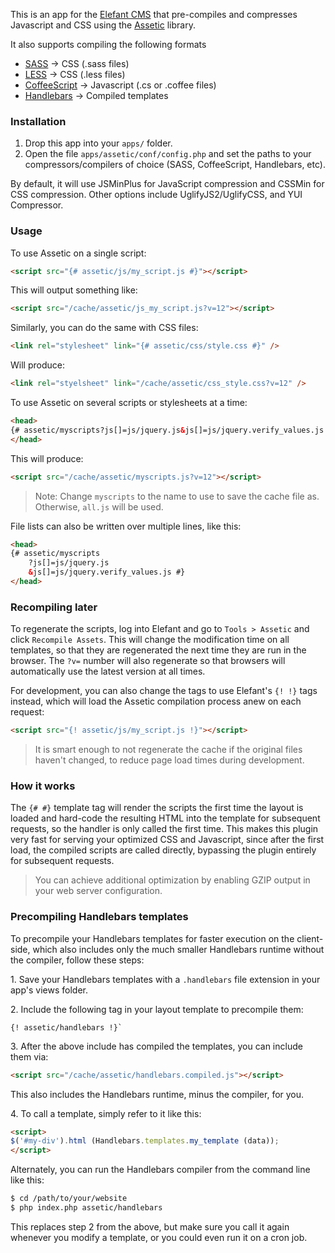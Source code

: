 This is an app for the [Elefant CMS](http://github.com/jbroadway/elefant)
that pre-compiles and compresses Javascript and CSS using the
[Assetic](https://github.com/kriswallsmith/assetic) library.

It also supports compiling the following formats

* [SASS](http://sass-lang.com/) -> CSS (.sass files)
* [LESS](http://lesscss.org/) -> CSS (.less files)
* [CoffeeScript](http://coffeescript.org/) -> Javascript (.cs or .coffee files)
* [Handlebars](http://handlebarsjs.com/) -> Compiled templates

### Installation

1. Drop this app into your `apps/` folder.
2. Open the file `apps/assetic/conf/config.php` and set the paths to your compressors/compilers of choice (SASS, CoffeeScript, Handlebars, etc).

By default, it will use JSMinPlus for JavaScript compression and CSSMin for CSS compression. Other options include UglifyJS2/UglifyCSS, and YUI Compressor.

### Usage

To use Assetic on a single script:

```html
<script src="{# assetic/js/my_script.js #}"></script>
```

This will output something like:

```html
<script src="/cache/assetic/js_my_script.js?v=12"></script>
```

Similarly, you can do the same with CSS files:

```html
<link rel="stylesheet" link="{# assetic/css/style.css #}" />
```

Will produce:

```html
<link rel="styelsheet" link="/cache/assetic/css_style.css?v=12" />
```

To use Assetic on several scripts or stylesheets at a time:

```html
<head>
{# assetic/myscripts?js[]=js/jquery.js&js[]=js/jquery.verify_values.js #}
</head>
```

This will produce:

```html
<script src="/cache/assetic/myscripts.js?v=12"></script>
```

> Note: Change `myscripts` to the name to use to save the cache file as. Otherwise, `all.js` will be used.

File lists can also be written over multiple lines, like this:

```html
<head>
{# assetic/myscripts
	?js[]=js/jquery.js
	&js[]=js/jquery.verify_values.js #}
</head>
```

### Recompiling later

To regenerate the scripts, log into Elefant and go to `Tools > Assetic` and
click `Recompile Assets`. This will change the modification time on all templates,
so that they are regenerated the next time they are run in the browser.
The `?v=` number will also regenerate so that browsers will automatically
use the latest version at all times.

For development, you can also change the tags to use Elefant's `{! !}` tags instead,
which will load the Assetic compilation process anew on each request:

```html
<script src="{! assetic/js/my_script.js !}"></script>
```

> It is smart enough to not regenerate the cache if the original files haven't changed, to reduce page load times during development.

### How it works

The `{# #}` template tag will render the scripts the first time the layout is loaded
and hard-code the resulting HTML into the template for subsequent requests, so the
handler is only called the first time. This makes this plugin very fast for
serving your optimized CSS and Javascript, since after the first load, the
compiled scripts are called directly, bypassing the plugin entirely for subsequent
requests.

> You can achieve additional optimization by enabling GZIP output in your web server configuration.

### Precompiling Handlebars templates

To precompile your Handlebars templates for faster execution on the client-side, which
also includes only the much smaller Handlebars runtime without the compiler, follow these
steps:

1\. Save your Handlebars templates with a `.handlebars` file extension in your app's views folder.

2\. Include the following tag in your layout template to precompile them:

```
{! assetic/handlebars !}`
```

3\. After the above include has compiled the templates, you can include them via:

```html
<script src="/cache/assetic/handlebars.compiled.js"></script>
```

This also includes the Handlebars runtime, minus the compiler, for you.

4\. To call a template, simply refer to it like this:

```html
<script>
$('#my-div').html (Handlebars.templates.my_template (data));
</script>
```

Alternately, you can run the Handlebars compiler from the command line like this:

```bash
$ cd /path/to/your/website
$ php index.php assetic/handlebars
```

This replaces step 2 from the above, but make sure you call it again whenever you
modify a template, or you could even run it on a cron job.